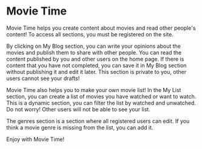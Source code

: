 # Movie Time
Movie Time helps you create content about movies and read other people's content! 
To access all sections, you must be registered on the site.

By clicking on My Blog section, you can write your opinions about the movies and publish them to share with other people. 
You can read the content published by you and other users on the home page.
If there is content that you have not completed, you can save it in My Blog  section without publishing it and edit it later. 
This section is private to you, other users cannot see your drafts!

Movie Time also helps you to make your own movie list!
In the My List section, you can create a list of movies you have watched or want to watch.
This is a dynamic section, you can filter the list by watched and unwatched.
Do not worry! Other users will not be able to see your list.

The genres section is a section where all registered users can edit. 
If you think a movie genre is missing from the list, you can add it.

Enjoy with Movie Time!
